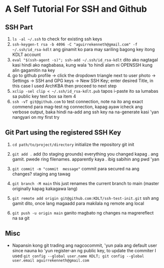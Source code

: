 # A Self Tutorial For SSH and Github

## SSH Part
1. `ls -al ~/.ssh` to check for existing ssh keys
2. `ssh-keygen-t rsa -b 4096 -C "aguirrekenneth@gmail.com" -f ~/.ssh/id_rsa-kdlt` ang ginamit ko para may sariling bagong key itong KDLT account
3. `eval "$(ssh-agent -s)"; ssh-add ~/.ssh/id_rsa-kdlt` dito ako nagtagal kasi hindi ako nagbabasa, kung wala 'to hindi alam ni OPENSSH kung alin gagamitin na key
4. go to github profile -> click the dropdown triangle next to user photo -> Settings -> SSH and GPG keys -> New SSH Key; enter desired Title, in this case I used ArchKBA then proceed to next step
5. `xclip -sel clip < ~/.ssh/id_rsa-kdlt.pub` tapos i-paste ito sa lumabas sa public key text box sa item 4
6. `ssh -vT git@github.com` to test connection, note na ito ang exact commend para mag-test ng connection, kapag ayaw icheck ang verbose output, baka hindi na-add ang ssh key na na-generate kasi 'yan nangyari on my first try

## Git Part using the registered SSH Key

1. `cd path/to/project/directory` initialize the repository
git init

2. `git add .` add (to staging grounds) everything you changed kapag . ang gamit. pwede ring filenames. apparently kaya . ibig sabihin ang pwd 'yan
3. `git commit -m "commit  message"` commit para secured na ang changes? staging ang tawag
4. `git branch -M main` this just renames the current branch to main (master originally kapag kakagawa lang)
5. `git remote add origin git@github.com:KDLT/ssh-test-init.git` ssh ang gamit dito, once lang magaadd para makilala ng remote ang local
6. `git push -u origin main` ganito magbato ng changes na magrereflect na sa git

## Misc

- Napansin kong git trading ang nagcocommit, 'yun pala ang default user since nauna ko 'yun register-an ng public key, to update the commiter I used `git config --global user.name KDLT; git config --global user.email aguirrekenneth@gmail.com`
